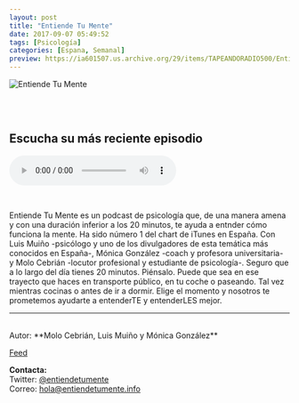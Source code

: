 ```yaml
---
layout: post
title: "Entiende Tu Mente"
date: 2017-09-07 05:49:52
tags: [Psicología]
categories: [Espana, Semanal]
preview: https://ia601507.us.archive.org/29/items/TAPEANDORADIO500/Entiendetumente300px-EntiendeTuMente.jpg
---
```


![Entiende Tu Mente](https://ia601507.us.archive.org/29/items/TAPEANDORADIO500/Entiendetumente500px-EntiendeTuMente.jpg)

<br/>
<br/>

## Escucha su más reciente episodio

<!--reproductor-feed=http://feeds.feedburner.com/EntiendeTuMente-->
<!--reproductor-start-->
<audio id="audio" preload="auto" controls="" src="http://api.spreaker.com/download/episode/16373785/etm_75_perfeccionismo.mp3"></audio>
<!--reproductor-end-->

<br>

Entiende Tu Mente es un podcast de psicología que, de una manera amena y con una duración inferior a los 20 minutos, te ayuda a entnder cómo funciona la mente. Ha sido número 1 del chart de iTunes en España. Con Luis Muiño -psicólogo y uno de los divulgadores de esta temática más conocidos en España-, Mónica González -coach y profesora universitaria- y Molo Cebrián -locutor profesional y estudiante de psicología-. Seguro que a lo largo del día tienes 20 minutos. Piénsalo. Puede que sea en ese trayecto que haces en transporte público, en tu coche o paseando. Tal vez mientras cocinas o antes de ir a dormir. Elige el momento y nosotros te prometemos ayudarte a entenderTE y entenderLES mejor.

_ _ _


<br>
Autor: **Molo Cebrián, Luis Muiño y Mónica González**  

[Feed](http://feeds.feedburner.com/EntiendeTuMente)  



**Contacta:**  
Twitter: [@entiendetumente](https://twitter.com/ttps://twitter.com/entiendetumente)  
Correo: [hola@entiendetumente.info](mailto:hola@entiendetumente.info)  
